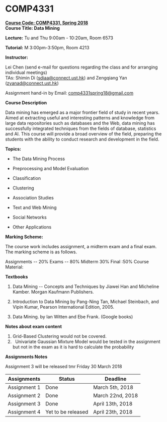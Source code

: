 # COMP4331

__[Course Code: COMP4331, Spring 2018](https://course.cse.ust.hk/comp4331/index.html)__ \
__Course Title:  Data Mining__

__Lecture:__ Tu and Thu 9:00am - 10:20am, Room 6573

__Tutorial:__ M 3:00pm-3:50pm, Room 4213

__Instructor:__

Lei Chen (send e-mail for questions regarding the class and for arranging individual meetings) \
TAs: Shimin Di (sdiaa@connect.ust.hk) and Zengqiang Yan (zyanad@connect.ust.hk)

Assignment hand-in by Email: comp4331spring18@gmail.com

 
__Course Description__

Data mining has emerged as a major frontier field of study in recent years.  Aimed at extracting useful and interesting patterns and knowledge from large data repositories such as databases and the Web, data mining has successfully integrated techniques from the fields of database, statistics and AI. This course will provide a broad overview of the field, preparing the students with the ability to conduct research and development in the field. 

__Topics:__

* The Data Mining Process

* Preprocessing and Model Evaluation

* Classification

* Clustering

* Association Studies

* Text and Web Mining

* Social Networks

* Other Applications

__Marking Scheme:__ 

The course work includes assignment, a midterm exam and a final exam.  The marking scheme is as follows.

Assignments -- 20%
Exams -- 80%
Midterm 30%
Final :50%
Course Material:

__Textbooks__

1.    Data Mining -- Concepts and Techniques by Jiawei Han and Micheline Kamber. Morgan Kaufmann Publishers.

2.   Introduction to Data Mining by Pang-Ning Tan, Michael Steinbach, and Vipin Kumar, Pearson International Edition, 2005.

3.    Data Mining.  by Ian Witten and Ebe Frank. (Google books)

__Notes about exam content__
1.    Grid-Based Clustering would not be covered.
2.    Univariate Gaussian Mixture Model would be tested in the assignment but not in the exam as it is hard to calculate the probability

__Assignments Notes__

Assignment 3 will be released tmr Friday 30 March 2018

|Assignments| Status| Deadline |
| --- | --- | --- |
| Assignment 1 | Done | March 5th, 2018 |
| Assignment 2 | Done | March 22nd, 2018 |
| Assignment 3 | Done | April 13th, 2018 |
| Assignment 4 | Yet to be released | April 23th, 2018 |
